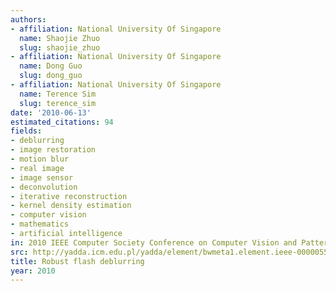 ```yaml
---
authors:
- affiliation: National University Of Singapore
  name: Shaojie Zhuo
  slug: shaojie_zhuo
- affiliation: National University Of Singapore
  name: Dong Guo
  slug: dong_guo
- affiliation: National University Of Singapore
  name: Terence Sim
  slug: terence_sim
date: '2010-06-13'
estimated_citations: 94
fields:
- deblurring
- image restoration
- motion blur
- real image
- image sensor
- deconvolution
- iterative reconstruction
- kernel density estimation
- computer vision
- mathematics
- artificial intelligence
in: 2010 IEEE Computer Society Conference on Computer Vision and Pattern Recognition
src: http://yadda.icm.edu.pl/yadda/element/bwmeta1.element.ieee-000005539941
title: Robust flash deblurring
year: 2010
---
```

